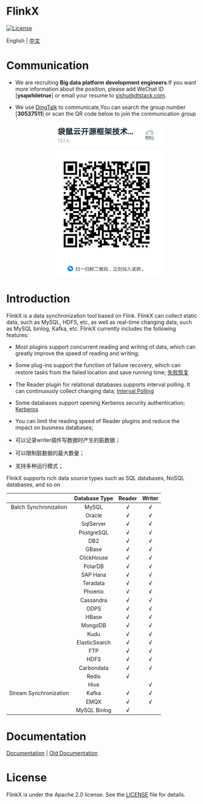 FlinkX
============

[![License](https://img.shields.io/badge/license-Apache%202-4EB1BA.svg)](https://www.apache.org/licenses/LICENSE-2.0.html)

English | [中文](README_CH.md)

# Communication

- We are recruiting **Big data platform development engineers**.If you want more information about the position, please add WeChat ID [**ysqwhiletrue**] or email your resume to [sishu@dtstack.com](mailto:sishu@dtstack.com).

- We use [DingTalk](https://www.dingtalk.com/) to communicate,You can search the group number [**30537511**] or scan the QR code below to join the communication group
  
  <div align=center>
     <img src=docs/images/ding.jpg width=300 />
   </div>

# Introduction

FlinkX is a data synchronization tool based on Flink. FlinkX can collect static data, such as MySQL, HDFS, etc, as well as real-time changing data, such as MySQL binlog, Kafka, etc. FlinkX currently includes the following features:

- Most plugins support concurrent reading and writing of data, which can greatly improve the speed of reading and writing;

- Some plug-ins support the function of failure recovery, which can restore tasks from the failed location and save running time; [失败恢复](docs/restore.md)

- The Reader plugin for relational databases supports interval polling. It can continuously collect changing data; [Interval Polling](docs/rdbreader.md)

- Some databases support opening Kerberos security authentication;  [Kerberos](docs/kerberos.md)

- You can limit the reading speed of Reader plugins and reduce the impact on business databases;

- 可以记录writer插件写数据时产生的脏数据；

- 可以限制脏数据的最大数量；

- 支持多种运行模式；

FlinkX supports rich data source types such as SQL databases, NoSQL databases, and so on

|                        | Database Type | Reader | Writer |
|:----------------------:|:-------------:|:------:|:------:|
| Batch Synchronization  | MySQL         | √      | √      |
|                        | Oracle        | √      | √      |
|                        | SqlServer     | √      | √      |
|                        | PostgreSQL    | √      | √      |
|                        | DB2           | √      | √      |
|                        | GBase         | √      | √      |
|                        | ClickHouse    | √      | √      |
|                        | PolarDB       | √      | √      |
|                        | SAP Hana      | √      | √      |
|                        | Teradata      | √      | √      |
|                        | Phoenix       | √      | √      |
|                        | Cassandra     | √      | √      |
|                        | ODPS          | √      | √      |
|                        | HBase         | √      | √      |
|                        | MongoDB       | √      | √      |
|                        | Kudu          | √      | √      |
|                        | ElasticSearch | √      | √      |
|                        | FTP           | √      | √      |
|                        | HDFS          | √      | √      |
|                        | Carbondata    | √      | √      |
|                        | Redis         | √      |        |
|                        | Hive          |        | √      |
| Stream Synchronization | Kafka         | √      | √      |
|                        | EMQX          | √      | √      |
|                        | MySQL Binlog  | √      |        |

# Documentation

[Documentation](https://github.com/DTStack/flinkx/wiki) | [Old Documentation](README_OLD.md)

# License

FlinkX is under the Apache 2.0 license. See the [LICENSE](http://www.apache.org/licenses/LICENSE-2.0) file for details.
